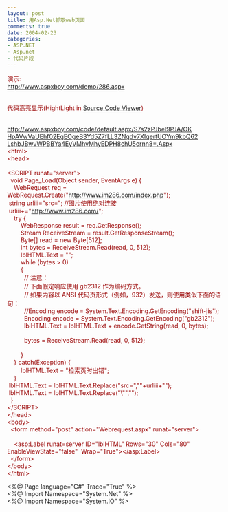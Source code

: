 ```yaml
---
layout: post
title: 用Asp.Net抓取web页面
comments: true
date: 2004-02-23
categories:
- ASP.NET
- Asp.net
- 代码片段
---
```


<p><span style="color: #990000;">演示:<br /><a href="http://www.aspxboy.com/demo/286.aspx" target="_blank">http://www.aspxboy.com/demo/286.aspx</a></span></p>
<p><span style="color: #990000;"><br />代码高亮显示(HightLight in <a href="http://www.aspxboy.com/scv/">Source Code Viewer</a>)</span></p>
<p><span style="color: #990000;"><br /><a href="http://www.aspxboy.com/code/default.aspx/S7s2zPJbeI9PJA/OKHpAVwVaUEhf02EgEOgeB3Yd5Z7fLL3ZNgdv7XIqertUOYm9kbQ62LshbJBwvWPBBYa4EyVMhvMhyEDPH8chU5ornn8=.Aspx" target="_blank">http://www.aspxboy.com/code/default.aspx/S7s2zPJbeI9PJA/OK<br />HpAVwVaUEhf02EgEOgeB3Yd5Z7fLL3ZNgdv7XIqertUOYm9kbQ62<br />LshbJBwvWPBBYa4EyVMhvMhyEDPH8chU5ornn8=.Aspx</a></span><br /><span style="color: #990000;">&lt;html&gt;<br />&lt;head&gt;<br /> </span><br /><span style="color: #990000;">&lt;SCRIPT runat="server"&gt;<br />  void Page_Load(Object sender, EventArgs e) {</span><br /><span style="color: #990000;">    WebRequest req = WebRequest.Create("<a href="http://www.im286.com/index.php" target="_blank">http://www.im286.com/index.php</a>");<br /> string urliii="src="; //图片使用绝对连接<br /> urliii+="<a href="http://www.im286.com/" target="_blank">http://www.im286.com/</a>";<br />    try {<br />        WebResponse result = req.GetResponse();<br />        Stream ReceiveStream = result.GetResponseStream();</span><br /><span style="color: #990000;">        Byte[] read = new Byte[512];<br />        int bytes = ReceiveStream.Read(read, 0, 512);</span><br /><span style="color: #990000;">        lblHTML.Text = "";<br />        while (bytes &gt; 0)<br />        {</span><br /><span style="color: #990000;">          // 注意：<br />          // 下面假定响应使用 gb2312 作为编码方式。<br />          // 如果内容以 ANSI 代码页形式（例如，932）发送，则使用类似下面的语句：<br />          //Encoding encode = System.Text.Encoding.GetEncoding("shift-jis");<br />          Encoding encode = System.Text.Encoding.GetEncoding("gb2312");<br />          lblHTML.Text = lblHTML.Text + encode.GetString(read, 0, bytes);<br />   <br />          bytes = ReceiveStream.Read(read, 0, 512);<br />   <br />        }<br />    } catch(Exception) {<br />        lblHTML.Text = "检索页时出错";<br />    }<br /> lblHTML.Text = lblHTML.Text.Replace("src=",""+urliii+"");<br /> lblHTML.Text = lblHTML.Text.Replace("\"","");<br />  }<br />&lt;/SCRIPT&gt;<br />&lt;/head&gt;</span><br /><span style="color: #990000;">&lt;body&gt;</span><br /><span style="color: #990000;">  &lt;form method="post" action="Webrequest.aspx" runat="server"&gt;<br />   <br />    &lt;asp:Label runat=server ID="lblHTML" Rows="30" Cols="80" EnableViewState="false"  Wrap="True"&gt;&lt;/asp:Label&gt;<br />  &lt;/form&gt;</span><br /><span style="color: #990000;">&lt;/body&gt;<br />&lt;/html&gt;</span></p>
<p>&lt;%@ Page language="C#" Trace="True" %&gt;<br />&lt;%@ Import Namespace="System.Net" %&gt;<br />&lt;%@ Import Namespace="System.IO" %&gt;</p>				
